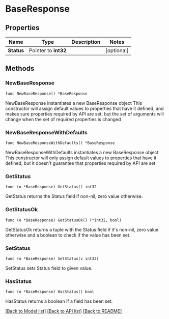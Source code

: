 # BaseResponse

## Properties

Name | Type | Description | Notes
------------ | ------------- | ------------- | -------------
**Status** | Pointer to **int32** |  | [optional] 

## Methods

### NewBaseResponse

`func NewBaseResponse() *BaseResponse`

NewBaseResponse instantiates a new BaseResponse object
This constructor will assign default values to properties that have it defined,
and makes sure properties required by API are set, but the set of arguments
will change when the set of required properties is changed

### NewBaseResponseWithDefaults

`func NewBaseResponseWithDefaults() *BaseResponse`

NewBaseResponseWithDefaults instantiates a new BaseResponse object
This constructor will only assign default values to properties that have it defined,
but it doesn't guarantee that properties required by API are set

### GetStatus

`func (o *BaseResponse) GetStatus() int32`

GetStatus returns the Status field if non-nil, zero value otherwise.

### GetStatusOk

`func (o *BaseResponse) GetStatusOk() (*int32, bool)`

GetStatusOk returns a tuple with the Status field if it's non-nil, zero value otherwise
and a boolean to check if the value has been set.

### SetStatus

`func (o *BaseResponse) SetStatus(v int32)`

SetStatus sets Status field to given value.

### HasStatus

`func (o *BaseResponse) HasStatus() bool`

HasStatus returns a boolean if a field has been set.


[[Back to Model list]](../README.md#documentation-for-models) [[Back to API list]](../README.md#documentation-for-api-endpoints) [[Back to README]](../README.md)


